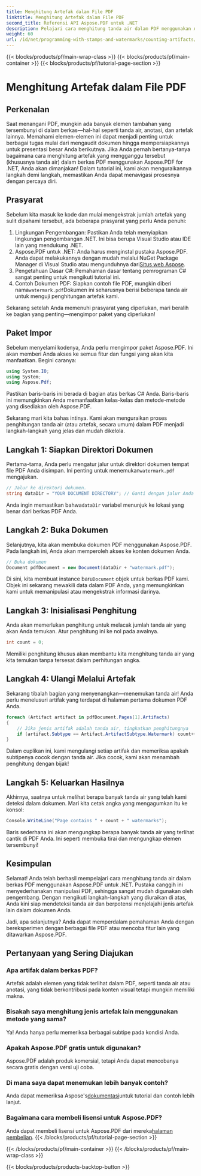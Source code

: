 ```yaml
---
title: Menghitung Artefak dalam File PDF
linktitle: Menghitung Artefak dalam File PDF
second_title: Referensi API Aspose.PDF untuk .NET
description: Pelajari cara menghitung tanda air dalam PDF menggunakan Aspose.PDF untuk .NET. Panduan langkah demi langkah untuk pemula tanpa memerlukan pengalaman sebelumnya.
weight: 60
url: /id/net/programming-with-stamps-and-watermarks/counting-artifacts/
---
```


{{< blocks/products/pf/main-wrap-class >}}
{{< blocks/products/pf/main-container >}}
{{< blocks/products/pf/tutorial-page-section >}}

# Menghitung Artefak dalam File PDF

## Perkenalan

Saat menangani PDF, mungkin ada banyak elemen tambahan yang tersembunyi di dalam berkas—hal-hal seperti tanda air, anotasi, dan artefak lainnya. Memahami elemen-elemen ini dapat menjadi penting untuk berbagai tugas mulai dari mengaudit dokumen hingga mempersiapkannya untuk presentasi besar Anda berikutnya. Jika Anda pernah bertanya-tanya bagaimana cara menghitung artefak yang mengganggu tersebut (khususnya tanda air) dalam berkas PDF menggunakan Aspose.PDF for .NET, Anda akan dimanjakan! Dalam tutorial ini, kami akan menguraikannya langkah demi langkah, memastikan Anda dapat menavigasi prosesnya dengan percaya diri. 

## Prasyarat

Sebelum kita masuk ke kode dan mulai mengekstrak jumlah artefak yang sulit dipahami tersebut, ada beberapa prasyarat yang perlu Anda penuhi:

1. Lingkungan Pengembangan: Pastikan Anda telah menyiapkan lingkungan pengembangan .NET. Ini bisa berupa Visual Studio atau IDE lain yang mendukung .NET.
2. Aspose.PDF untuk .NET: Anda harus menginstal pustaka Aspose.PDF. Anda dapat melakukannya dengan mudah melalui NuGet Package Manager di Visual Studio atau mengunduhnya dari[Situs web Aspose](https://releases.aspose.com/pdf/net/).
3. Pengetahuan Dasar C#: Pemahaman dasar tentang pemrograman C# sangat penting untuk mengikuti tutorial ini.
4.  Contoh Dokumen PDF: Siapkan contoh file PDF, mungkin diberi nama`watermark.pdf`Dokumen ini seharusnya berisi beberapa tanda air untuk menguji penghitungan artefak kami.

Sekarang setelah Anda memenuhi prasyarat yang diperlukan, mari beralih ke bagian yang penting—mengimpor paket yang diperlukan!

## Paket Impor

Sebelum menyelami kodenya, Anda perlu mengimpor paket Aspose.PDF. Ini akan memberi Anda akses ke semua fitur dan fungsi yang akan kita manfaatkan. Begini caranya:

```csharp
using System.IO;
using System;
using Aspose.Pdf;
```

Pastikan baris-baris ini berada di bagian atas berkas C# Anda. Baris-baris ini memungkinkan Anda memanfaatkan kelas-kelas dan metode-metode yang disediakan oleh Aspose.PDF. 

Sekarang mari kita bahas intinya. Kami akan menguraikan proses penghitungan tanda air (atau artefak, secara umum) dalam PDF menjadi langkah-langkah yang jelas dan mudah dikelola.

## Langkah 1: Siapkan Direktori Dokumen

 Pertama-tama, Anda perlu mengatur jalur untuk direktori dokumen tempat file PDF Anda disimpan. Ini penting untuk menemukan`watermark.pdf` mengajukan.

```csharp
// Jalur ke direktori dokumen.
string dataDir = "YOUR DOCUMENT DIRECTORY"; // Ganti dengan jalur Anda yang sebenarnya
```

 Anda ingin memastikan bahwa`dataDir` variabel menunjuk ke lokasi yang benar dari berkas PDF Anda. 

## Langkah 2: Buka Dokumen

Selanjutnya, kita akan membuka dokumen PDF menggunakan Aspose.PDF. Pada langkah ini, Anda akan memperoleh akses ke konten dokumen Anda.

```csharp
// Buka dokumen
Document pdfDocument = new Document(dataDir + "watermark.pdf");
```

 Di sini, kita membuat instance baru`Document` objek untuk berkas PDF kami. Objek ini sekarang mewakili data dalam PDF Anda, yang memungkinkan kami untuk memanipulasi atau mengekstrak informasi darinya.

## Langkah 3: Inisialisasi Penghitung

Anda akan memerlukan penghitung untuk melacak jumlah tanda air yang akan Anda temukan. Atur penghitung ini ke nol pada awalnya.

```csharp
int count = 0;
```

Memiliki penghitung khusus akan membantu kita menghitung tanda air yang kita temukan tanpa tersesat dalam perhitungan angka.

## Langkah 4: Ulangi Melalui Artefak

Sekarang tibalah bagian yang menyenangkan—menemukan tanda air! Anda perlu menelusuri artifak yang terdapat di halaman pertama dokumen PDF Anda.

```csharp
foreach (Artifact artifact in pdfDocument.Pages[1].Artifacts)
{
    // Jika jenis artifak adalah tanda air, tingkatkan penghitungnya
    if (artifact.Subtype == Artifact.ArtifactSubtype.Watermark) count++;
}
```

Dalam cuplikan ini, kami mengulangi setiap artifak dan memeriksa apakah subtipenya cocok dengan tanda air. Jika cocok, kami akan menambah penghitung dengan bijak!

## Langkah 5: Keluarkan Hasilnya

Akhirnya, saatnya untuk melihat berapa banyak tanda air yang telah kami deteksi dalam dokumen. Mari kita cetak angka yang mengagumkan itu ke konsol:

```csharp
Console.WriteLine("Page contains " + count + " watermarks");
```

Baris sederhana ini akan mengungkap berapa banyak tanda air yang terlihat cantik di PDF Anda. Ini seperti membuka tirai dan mengungkap elemen tersembunyi!

## Kesimpulan 

Selamat! Anda telah berhasil mempelajari cara menghitung tanda air dalam berkas PDF menggunakan Aspose.PDF untuk .NET. Pustaka canggih ini menyederhanakan manipulasi PDF, sehingga sangat mudah digunakan oleh pengembang. Dengan mengikuti langkah-langkah yang diuraikan di atas, Anda kini siap mendeteksi tanda air dan berpotensi menjelajahi jenis artefak lain dalam dokumen Anda.

Jadi, apa selanjutnya? Anda dapat memperdalam pemahaman Anda dengan bereksperimen dengan berbagai file PDF atau mencoba fitur lain yang ditawarkan Aspose.PDF. 

## Pertanyaan yang Sering Diajukan

### Apa artifak dalam berkas PDF?  
Artefak adalah elemen yang tidak terlihat dalam PDF, seperti tanda air atau anotasi, yang tidak berkontribusi pada konten visual tetapi mungkin memiliki makna.

### Bisakah saya menghitung jenis artefak lain menggunakan metode yang sama?  
Ya! Anda hanya perlu memeriksa berbagai subtipe pada kondisi Anda.

### Apakah Aspose.PDF gratis untuk digunakan?  
Aspose.PDF adalah produk komersial, tetapi Anda dapat mencobanya secara gratis dengan versi uji coba. 

### Di mana saya dapat menemukan lebih banyak contoh?  
 Anda dapat memeriksa Aspose's[dokumentasi](https://reference.aspose.com/pdf/net/)untuk tutorial dan contoh lebih lanjut.

### Bagaimana cara membeli lisensi untuk Aspose.PDF?  
 Anda dapat membeli lisensi untuk Aspose.PDF dari mereka[halaman pembelian](https://purchase.aspose.com/buy).
{{< /blocks/products/pf/tutorial-page-section >}}

{{< /blocks/products/pf/main-container >}}
{{< /blocks/products/pf/main-wrap-class >}}

{{< blocks/products/products-backtop-button >}}
